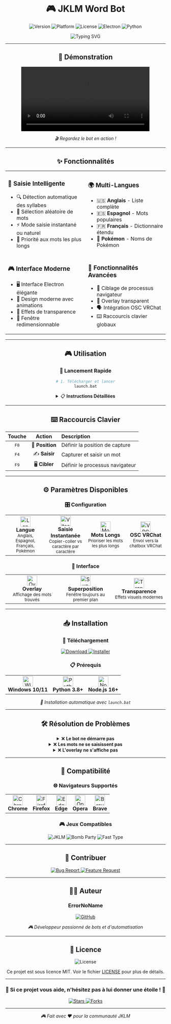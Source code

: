 <div align="center">

# 🎮 JKLM Word Bot

<img src="https://img.shields.io/badge/Version-1.0.0-blue?style=for-the-badge&logo=github" alt="Version">
<img src="https://img.shields.io/badge/Platform-Windows-lightgrey?style=for-the-badge&logo=windows" alt="Platform">
<img src="https://img.shields.io/badge/License-MIT-green?style=for-the-badge" alt="License">
<img src="https://img.shields.io/badge/Electron-28.0.0-purple?style=for-the-badge&logo=electron" alt="Electron">
<img src="https://img.shields.io/badge/Python-3.8+-yellow?style=for-the-badge&logo=python" alt="Python">

<p align="center">
  <img src="https://readme-typing-svg.herokuapp.com?font=Fira+Code&size=22&duration=3000&pause=1000&color=4A90E2&center=true&vCenter=true&width=600&lines=Bot+automatique+pour+JKLM.fun;Interface+moderne+avec+Electron;Saisie+intelligente+de+mots;Multi-langues+%2B+OSC+VRChat" alt="Typing SVG">
</p>

---

## 🚀 Démonstration

<div align="center">
  <video width="80%" controls>
    <source src="https://cdn.discordapp.com/attachments/1335227509511557201/1389633362334974022/UDefbVe.mp4?ex=6865546b&is=686402eb&hm=9b36cc2b6f07bd35958fd31a993b53584015ef43667acaf396966e96f0f3869a&" type="video/mp4">
    Votre navigateur ne supporte pas la vidéo.
  </video>
  
  <p><em>🎬 Regardez le bot en action !</em></p>
</div>

---

## ✨ Fonctionnalités

<table>
<tr>
<td width="50%">

### 🎯 **Saisie Intelligente**
- 🔍 Détection automatique des syllabes
- 🎲 Sélection aléatoire de mots
- ⚡ Mode saisie instantané ou naturel
- 🎪 Priorité aux mots les plus longs

</td>
<td width="50%">

### 🌍 **Multi-Langues**
- 🇺🇸 **Anglais** - Liste complète
- 🇪🇸 **Espagnol** - Mots populaires  
- 🇫🇷 **Français** - Dictionnaire étendu
- 🐾 **Pokémon** - Noms de Pokémon

</td>
</tr>
<tr>
<td width="50%">

### 🎮 **Interface Moderne**
- 🖥️ Interface Electron élégante
- 🎨 Design moderne avec animations
- 🌟 Effets de transparence
- 📱 Fenêtre redimensionnable

</td>
<td width="50%">

### 🔧 **Fonctionnalités Avancées**
- 🎯 Ciblage de processus navigateur
- 📍 Overlay transparent
- 🗣️ Intégration OSC VRChat
- ⌨️ Raccourcis clavier globaux

</td>
</tr>
</table>

---

## 🎮 Utilisation

<div align="center">

### 🚀 **Lancement Rapide**

```bash
# 1. Télécharger et lancer
launch.bat
```

<details>
<summary>📋 <strong>Instructions Détaillées</strong></summary>

<br>

### **Étape 1 : Installation**
1. Téléchargez la dernière version
2. Exécutez `launch.bat` (installation automatique)
3. L'application se lance automatiquement

### **Étape 2 : Configuration**
1. 🎯 Cliquez **"Démarrer"** pour activer le bot
2. 🌍 Sélectionnez votre **langue** préférée
3. ⚙️ Configurez les **paramètres** selon vos besoins

### **Étape 3 : Utilisation en Jeu**
1. 🌐 Ouvrez **JKLM.fun** dans votre navigateur
2. ⌨️ Appuyez sur **F9** pour cibler le navigateur
3. 🎯 Appuyez sur **F8** sur le texte à compléter
4. 🚀 Appuyez sur **F4** pour que le bot trouve et saisisse un mot

</details>

</div>

---

## ⌨️ Raccourcis Clavier

<div align="center">

| Touche | Action | Description |
|:------:|:------:|:------------|
| <kbd>F8</kbd> | 🎯 **Position** | Définir la position de capture |
| <kbd>F4</kbd> | ✍️ **Saisir** | Capturer et saisir un mot |
| <kbd>F9</kbd> | 🖥️ **Cibler** | Définir le processus navigateur |

</div>

---

## ⚙️ Paramètres Disponibles

<div align="center">

### 🎛️ **Configuration**

<table>
<tr>
<td align="center" width="25%">
<img src="https://img.icons8.com/fluency/48/000000/globe.png" alt="Langue" width="32"><br>
<strong>Langue</strong><br>
<small>Anglais, Espagnol, Français, Pokémon</small>
</td>
<td align="center" width="25%">
<img src="https://img.icons8.com/fluency/48/000000/lightning-bolt.png" alt="Vitesse" width="32"><br>
<strong>Saisie Instantanée</strong><br>
<small>Copier-coller vs caractère par caractère</small>
</td>
<td align="center" width="25%">
<img src="https://img.icons8.com/fluency/48/000000/sort-alpha.png" alt="Mots" width="32"><br>
<strong>Mots Longs</strong><br>
<small>Prioriser les mots les plus longs</small>
</td>
<td align="center" width="25%">
<img src="https://img.icons8.com/fluency/48/000000/virtual-reality.png" alt="VRChat" width="32"><br>
<strong>OSC VRChat</strong><br>
<small>Envoi vers la chatbox VRChat</small>
</td>
</tr>
</table>

### 🎨 **Interface**

<table>
<tr>
<td align="center" width="33%">
<img src="https://img.icons8.com/fluency/48/000000/monitor.png" alt="Overlay" width="32"><br>
<strong>Overlay</strong><br>
<small>Affichage des mots trouvés</small>
</td>
<td align="center" width="33%">
<img src="https://img.icons8.com/fluency/48/000000/layers.png" alt="Superposition" width="32"><br>
<strong>Superposition</strong><br>
<small>Fenêtre toujours au premier plan</small>
</td>
<td align="center" width="33%">
<img src="https://img.icons8.com/fluency/48/000000/transparency.png" alt="Transparence" width="32"><br>
<strong>Transparence</strong><br>
<small>Effets visuels modernes</small>
</td>
</tr>
</table>

</div>

---

## 📥 Installation

<div align="center">

### 💾 **Téléchargement**

<a href="https://github.com/ErrorNoName/JKLM-AutoWord/releases/download/JKLMv1/JKLM-Word-Bot-Portable-1.0.0.exe">
  <img src="https://img.shields.io/badge/Télécharger-Version%20Portable-blue?style=for-the-badge&logo=download" alt="Download">
</a>

<a href="https://github.com/ErrorNoName/JKLM-AutoWord/releases/download/JKLMv1/JKLM.Word.Bot.Setup.1.0.0.exe">
  <img src="https://img.shields.io/badge/Télécharger-Installateur-green?style=for-the-badge&logo=windows" alt="Installer">
</a>

### 📋 **Prérequis**

<table>
<tr>
<td align="center">
<img src="https://img.icons8.com/color/48/000000/windows-10.png" alt="Windows" width="32"><br>
<strong>Windows 10/11</strong>
</td>
<td align="center">
<img src="https://img.icons8.com/color/48/000000/python.png" alt="Python" width="32"><br>
<strong>Python 3.8+</strong>
</td>
<td align="center">
<img src="https://img.icons8.com/color/48/000000/nodejs.png" alt="Node.js" width="32"><br>
<strong>Node.js 16+</strong>
</td>
</tr>
</table>

<p><em>🚀 Installation automatique avec <code>launch.bat</code></em></p>

</div>

---

## 🛠️ Résolution de Problèmes

<details>
<summary>❌ <strong>Le bot ne démarre pas</strong></summary>

<br>

- ✅ Vérifiez que Python est installé
- ✅ Relancez `launch.bat` en tant qu'administrateur
- ✅ Installez les dépendances : `pip install -r requirements.txt`

</details>

<details>
<summary>❌ <strong>Les mots ne se saisissent pas</strong></summary>

<br>

- ✅ Vérifiez que la position est définie (F8)
- ✅ Assurez-vous que le navigateur est ciblé (F9)
- ✅ Vérifiez que JKLM est actif et visible

</details>

<details>
<summary>❌ <strong>L'overlay ne s'affiche pas</strong></summary>

<br>

- ✅ Vérifiez les permissions d'affichage
- ✅ Redémarrez l'application
- ✅ Désactivez l'antivirus temporairement

</details>

---

## 🎯 Compatibilité

<div align="center">

### 🌐 **Navigateurs Supportés**

<table>
<tr>
<td align="center">
<img src="https://img.icons8.com/color/48/000000/chrome.png" alt="Chrome" width="32"><br>
<strong>Chrome</strong>
</td>
<td align="center">
<img src="https://img.icons8.com/color/48/000000/firefox.png" alt="Firefox" width="32"><br>
<strong>Firefox</strong>
</td>
<td align="center">
<img src="https://img.icons8.com/color/48/000000/ms-edge.png" alt="Edge" width="32"><br>
<strong>Edge</strong>
</td>
<td align="center">
<img src="https://img.icons8.com/color/48/000000/opera.png" alt="Opera" width="32"><br>
<strong>Opera</strong>
</td>
<td align="center">
<img src="https://img.icons8.com/color/48/000000/brave-web-browser.png" alt="Brave" width="32"><br>
<strong>Brave</strong>
</td>
</tr>
</table>

### 🎮 **Jeux Compatibles**

<p>
<img src="https://img.shields.io/badge/JKLM.fun-✅%20Testé-green?style=flat-square" alt="JKLM">
<img src="https://img.shields.io/badge/Bomb%20Party-✅%20Compatible-green?style=flat-square" alt="Bomb Party">
<img src="https://img.shields.io/badge/Fast%20Type-✅%20Compatible-green?style=flat-square" alt="Fast Type">
</p>

</div>

---

## 🤝 Contribuer

<div align="center">

<p>
<a href="https://github.com/ErrorNoName/JKLM-Word-Bot/issues">
  <img src="https://img.shields.io/badge/Signaler%20un%20Bug-red?style=for-the-badge&logo=github" alt="Bug Report">
</a>
<a href="https://github.com/ErrorNoName/JKLM-Word-Bot/pulls">
  <img src="https://img.shields.io/badge/Proposer%20une%20Amélioration-blue?style=for-the-badge&logo=github" alt="Feature Request">
</a>
</p>

</div>

---

## 👨‍💻 Auteur

<div align="center">

### **ErrorNoName**

<p>
<a href="https://github.com/ErrorNoName">
  <img src="https://img.shields.io/badge/GitHub-ErrorNoName-black?style=for-the-badge&logo=github" alt="GitHub">
</a>
</p>

<p><em>🎮 Développeur passionné de bots et d'automatisation</em></p>

</div>

---

## 📜 Licence

<div align="center">

<p>
<img src="https://img.shields.io/badge/Licence-MIT-green?style=for-the-badge" alt="License">
</p>

<p>Ce projet est sous licence MIT. Voir le fichier <a href="LICENSE">LICENSE</a> pour plus de détails.</p>

</div>

---

<div align="center">

### 🌟 **Si ce projet vous aide, n'hésitez pas à lui donner une étoile !** 🌟

<p>
<a href="https://github.com/ErrorNoName/JKLM-Word-Bot/stargazers">
  <img src="https://img.shields.io/github/stars/ErrorNoName/JKLM-Word-Bot?style=social" alt="Stars">
</a>
<a href="https://github.com/ErrorNoName/JKLM-Word-Bot/network/members">
  <img src="https://img.shields.io/github/forks/ErrorNoName/JKLM-Word-Bot?style=social" alt="Forks">
</a>
</p>

---

<p><em>🎮 Fait avec ❤️ pour la communauté JKLM</em></p>

</div>
